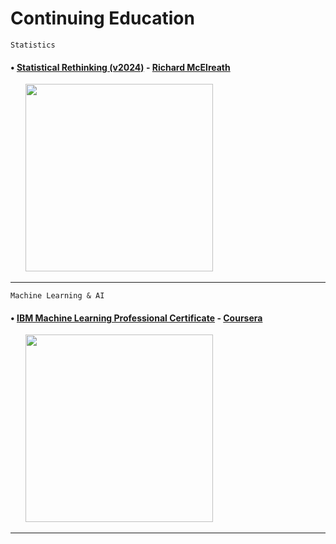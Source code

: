 # Continuing Education

```Statistics```
#### &bull; [Statistical Rethinking (v2024)](https://github.com/AlexTRee/contedu/tree/main/statistical_rethinking) - [Richard McElreath](https://github.com/rmcelreath/stat_rethinking_2024.git) 
&nbsp;&nbsp;&nbsp;&nbsp;&nbsp;&nbsp;<img width="300" src="https://github.com/AlexTRee/contedu/assets/6876649/1cf20437-2544-4911-bd51-d074cc2a8fa2">
___
```Machine Learning & AI```
#### &bull; [IBM Machine Learning Professional Certificate](https://github.com/AlexTRee/contedu/tree/main/IBM_ML) - [Coursera](https://www.coursera.org/professional-certificates/ibm-machine-learning)
&nbsp;&nbsp;&nbsp;&nbsp;&nbsp;&nbsp;<img width="300" src="https://github.com/AlexTRee/contedu/assets/6876649/17225b88-cd83-412f-80a7-192173d126bd">
___

